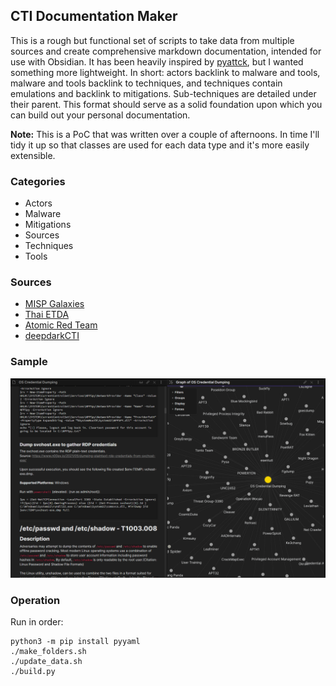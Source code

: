 ## CTI Documentation Maker
This is a rough but functional set of scripts to take data from multiple sources and create comprehensive markdown documentation, intended for use with Obsidian. It has been heavily inspired by [pyattck](https://github.com/swimlane/pyattck), but I wanted something more lightweight. In short: actors backlink to malware and tools, malware and tools backlink to techniques, and techniques contain emulations and backlink to mitigations. Sub-techniques are detailed under their parent. This format should serve as a solid foundation upon which you can build out your personal documentation.

**Note:** This is a PoC that was written over a couple of afternoons. In time I'll tidy it up so that classes are used for each data type and it's more easily extensible.

### Categories
- Actors  
- Malware  
- Mitigations  
- Sources  
- Techniques  
- Tools  

### Sources
- [MISP Galaxies](https://github.com/MISP/misp-galaxy)  
- [Thai ETDA](https://apt.etda.or.th/cgi-bin/aptgroups.cgi)  
- [Atomic Red Team](https://github.com/redcanaryco/atomic-red-team)  
- [deepdarkCTI](https://github.com/fastfire/deepdarkCTI)  

### Sample
![T1003 Credential Dumping](res/obsidian_ttp_example.png)

### Operation
Run in order:
```
python3 -m pip install pyyaml
./make_folders.sh
./update_data.sh
./build.py
```